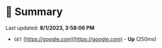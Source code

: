 # 📖 Summary
Last updated: **8/1/2023, 3:58:06 PM**

- `GET` [https://google.com](https://google.com) - **Up** (250ms)
